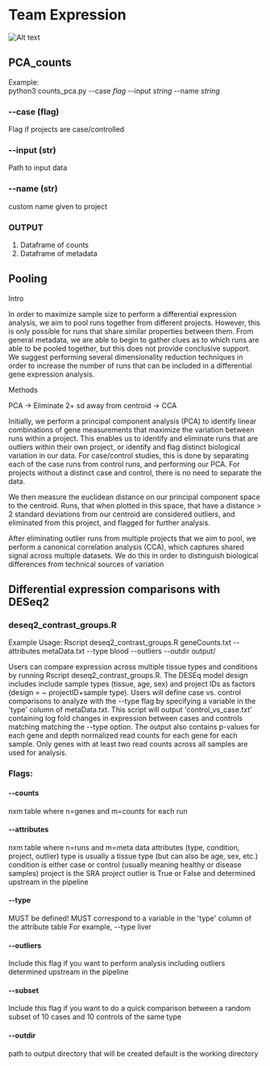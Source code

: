 # Team Expression

![Alt text](https://github.com/NCBI-Hackathons/RNA-Seq-in-the-Cloud/blob/master/Expression/flow.png "Title")


## PCA_counts
Example:<br/>
python3 counts_pca.py --case *flag* --input *string* --name *string*

### --case (flag)
Flag if projects are case/controlled 

### --input (str)
Path to input data
### --name (str)
custom name given to project

### OUTPUT

1. Dataframe of counts
2. Dataframe of metadata

## Pooling
Intro

In order to maximize sample size to perform a differential expression analysis, we aim to pool runs together from different projects. However, this is only possible for runs that share similar properties between them. From general metadata, we are able to begin to gather clues as to which runs are able to be pooled together, but this does not provide conclusive support. We suggest performing several dimensionality reduction techniques in order to increase the number of runs that can be included in a differential gene expression analysis.

Methods

PCA → Eliminate 2+ sd away from centroid → CCA

Initially, we perform a principal component analysis (PCA) to identify linear combinations of gene measurements that maximize the variation between runs within a project. This enables us to identify and eliminate runs that are outliers within their own project, or identify and flag distinct biological variation in our data. For case/control studies, this is done by separating each of the case runs from control runs, and performing our PCA. For projects without a distinct case and control, there is no need to separate the data.

We then measure the euclidean distance on our principal component space to the centroid. Runs, that when plotted in this space, that have a distance > 2 standard deviations from our centroid are considered outliers, and eliminated from this project, and flagged for further analysis.

After eliminating outlier runs from multiple projects that we aim to pool, we perform a canonical correlation analysis (CCA), which captures shared signal across multiple datasets. We do this in order to distinguish biological differences from technical sources of variation


## Differential expression comparisons with DESeq2
### deseq2_contrast_groups.R
Example Usage:
Rscript deseq2_contrast_groups.R  geneCounts.txt --attributes metaData.txt --type blood --outliers --outdir output/ 

Users can compare expression across multiple tissue types and conditions by running Rscript deseq2_contrast_groups.R.
The DESEq model design includes include sample types (tissue, age, sex) and project IDs as factors (design = ~ projectID+sample type).
Users will define case vs. control comparisons to analyze with the --type flag by specifying a variable in the 'type' column of metaData.txt. This script will output 'control_vs_case.txt' containing log fold changes in expression between cases and controls matching matching the --type option. The output also contains p-values for each gene and depth normalized read counts for each gene for each sample. Only genes with at least two read counts across all samples are used for analysis.

### Flags:
#### --counts
nxm table where n=genes and m=counts for each run

#### --attributes
nxm table where n=runs and m=meta data attributes (type, condition, project, outlier)
type is usually a tissue type (but can also be age, sex, etc.)
condition is either case or control (usually meaning healthy or disease samples)
project is the SRA project 
outlier is True or False and determined upstream in the pipeline

#### --type
MUST be defined!
MUST correspond to a variable in the 'type' column of the attribute table
For example, --type liver

#### --outliers
Include this flag if you want to perform analysis including outliers determined upstream in the pipeline

#### --subset
Include this flag if you want to do a quick comparison between a random subset of 10 cases and 10 controls of the same type

#### --outdir
path to output directory that will be created
default is the working directory




